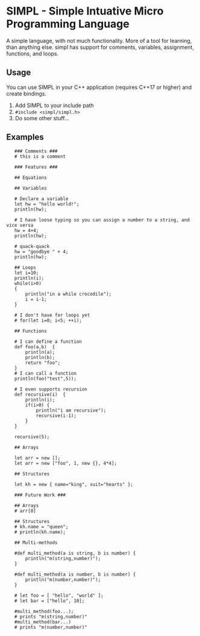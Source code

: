 
SIMPL - Simple Intuative Micro Programming Language
===

A simple language, with not much functionality. More of a tool for learning, than anything else.
simpl has support for comments, variables, assignment, functions, and loops.

Usage
---

You can use SIMPL in your C++ application (requires C++17 or higher) and create bindings.
1) Add SIMPL to your include path
3) `#include <simpl/simpl.h>`
12) Do some other stuff...

Examples
---

 ```
    ### Comments ###
    # this is a comment
    
    ### Features ###
    
    ## Equations
    
    ## Variables
    
    # Declare a variable
    let hw = "hello world!";
    println(hw);
    
    # I have loose typing so you can assign a number to a string, and vice versa
    hw = 4+4;
    println(hw);
    
    # quack-quack
    hw = "goodbye " + 4;
    println(hw);
    
    ## Loops
    let i=10;
    println(i);
    while(i>0)
    {
        println("in a while crocodile");
        i = i-1;
    }
    
    # I don't have for loops yet
    # for(let i=0; i<5; ++i); 
    
    ## Functions
    
    # I can define a function
    def foo(a,b)  {
        println(a);
        println(b);
        return "foo";
    }
    # I can call a function
    println(foo("test",5));
    
    # I even supports recursion
    def recursive(i)  {
        println(i);
        if(i>0) {
            println("i am recursive");
            recursive(i-1);
        }
    }
    
    recursive(5);

    ## Arrays

    let arr = new [];
    let arr = new ["foo", 1, new {}, 4*4];

    ## Structures

    let kh = new { name="king", suit="hearts" };
    
    ### Future Work ###
    
    ## Arrays   
    # arr[0]
    
    ## Structures
    # kh.name = "queen";
    # println(kh.name);

    ## Multi-methods

    #def multi_method(a is string, b is number) {
        println("m(string,number)");
    }

    #def multi_method(a is number, b is number) {
        println("m(number,number)");
    }

    # let foo = [ "hello", "world" ];
    # let bar = ["hello", 10];

    #multi_method(foo...);
    # prints "m(string,number)"
    #multi_method(bar...)
    # prints "m(number,number)"


 ```